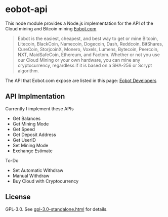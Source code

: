 # eobot-api

This node module provides a Node.js implementation for the API of the Cloud mining and Bitcoin mining [Eobot.com](https://www.eobot.com/)   
> Eobot is the easiest, cheapest, and best way to get or mine Bitcoin, Litecoin, BlackCoin, Namecoin, Dogecoin, Dash, Reddcoin, BitShares, CureCoin, StorjcoinX, Monero, Voxels, Lumens, Bytecoin, Peercoin, NXT, MaidSafeCoin, Ethereum, and Factom. Whether or not you use our Cloud Mining or your own hardware, you can mine any cryptocurrency, regardless if it is based on a SHA-256 or Scrypt algorithm.

The API that Eobot.com expose are listed in this page: [Eobot Developers](https://www.eobot.com/developers)

## API Implmentation

Currently I implement these APIs

- Get Balances
- Get Mining Mode
- Get Speed
- Get Deposit Address
- Get UserID
- Set Mining Mode
- Exchange Estimate

To-Do

- Set Automatic Withdraw
- Manual Withdraw
- Buy Cloud with Cryptocurrency

## License

GPL-3.0. See [gpl-3.0-standalone.html](http://www.gnu.org/licenses/gpl-3.0-standalone.html) for details.
